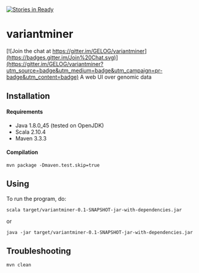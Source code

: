 [![Stories in Ready](https://badge.waffle.io/GELOG/variantminer.png?label=ready&title=Ready)](https://waffle.io/GELOG/variantminer)
# variantminer

[![Join the chat at https://gitter.im/GELOG/variantminer](https://badges.gitter.im/Join%20Chat.svg)](https://gitter.im/GELOG/variantminer?utm_source=badge&utm_medium=badge&utm_campaign=pr-badge&utm_content=badge)
A web UI over genomic data


## Installation
#### Requirements
* Java 1.8.0_45 (tested on OpenJDK)
* Scala 2.10.4
* Maven 3.3.3

#### Compilation
```
mvn package -Dmaven.test.skip=true
```

## Using
To run the program, do:
```
scala target/variantminer-0.1-SNAPSHOT-jar-with-dependencies.jar
```
or
```
java -jar target/variantminer-0.1-SNAPSHOT-jar-with-dependencies.jar
```

## Troubleshooting
```
mvn clean
```